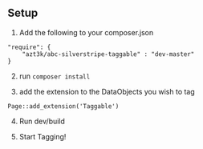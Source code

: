 Setup
-----



1. Add the following to your composer.json

~~~~~~~~~~~~~~~~~~~~~~~~~~~~~~~~~~~~~~~~~~~~~~~~~~~~~~~~~~~~~~~~~~~~~~~~~~~~~~~~
"require": { 
    "azt3k/abc-silverstripe-taggable" : "dev-master" 
}
~~~~~~~~~~~~~~~~~~~~~~~~~~~~~~~~~~~~~~~~~~~~~~~~~~~~~~~~~~~~~~~~~~~~~~~~~~~~~~~~



2. run `composer install`



3. add the extension to the DataObjects you wish to tag

~~~~~~~~~~~~~~~~~~~~~~~~~~~~~~~~~~~~~~~~~~~~~~~~~~~~~~~~~~~~~~~~~~~~~~~~~~~~~~~~
Page::add_extension('Taggable')
~~~~~~~~~~~~~~~~~~~~~~~~~~~~~~~~~~~~~~~~~~~~~~~~~~~~~~~~~~~~~~~~~~~~~~~~~~~~~~~~


4. Run dev/build



5. Start Tagging!

